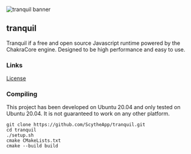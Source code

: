 ![tranquil banner](https://raw.githubusercontent.com/ScytheApp/tranquil/master/assets/banner.png)

## tranquil
Tranquil if a free and open source Javascript runtime powered by the ChakraCore engine. Designed to be high performance and easy to use.

### Links
[License](https://github.com/ScytheApp/tranquil/blob/master/LICENSE)

### Compiling
This project has been developed on Ubuntu 20.04 and only tested on Ubuntu 20.04. It is not guaranteed to work on any other platform.
```shell script
git clone https://github.com/ScytheApp/tranquil.git
cd tranquil
./setup.sh
cmake CMakeLists.txt
cmake --build build
```